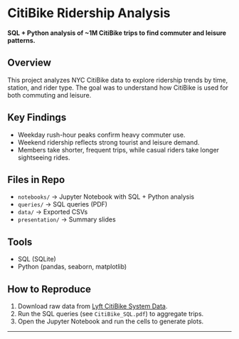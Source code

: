 # CitiBike Ridership Analysis  

**SQL + Python analysis of ~1M CitiBike trips to find commuter and leisure patterns.**  

## Overview  
This project analyzes NYC CitiBike data to explore ridership trends by time, station, and rider type. The goal was to understand how CitiBike is used for both commuting and leisure.  

## Key Findings  
- Weekday rush-hour peaks confirm heavy commuter use.  
- Weekend ridership reflects strong tourist and leisure demand.  
- Members take shorter, frequent trips, while casual riders take longer sightseeing rides.  

## Files in Repo  
- `notebooks/` → Jupyter Notebook with SQL + Python analysis  
- `queries/` → SQL queries (PDF)  
- `data/` → Exported CSVs  
- `presentation/` → Summary slides  

## Tools  
- SQL (SQLite)  
- Python (pandas, seaborn, matplotlib)   

## How to Reproduce
1. Download raw data from [Lyft CitiBike System Data](https://citibikenyc.com/system-data).  
2. Run the SQL queries (see `CitiBike_SQL.pdf`) to aggregate trips.  
3. Open the Jupyter Notebook and run the cells to generate plots.  

---
